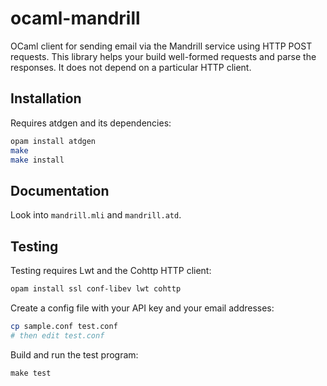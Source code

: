 ocaml-mandrill
==============

OCaml client for sending email via the Mandrill service using HTTP
POST requests. This library helps your build well-formed requests and
parse the responses. It does not depend on a particular HTTP client.

Installation
------------

Requires atdgen and its dependencies:
```bash
opam install atdgen
make
make install
```

Documentation
-------------

Look into `mandrill.mli` and `mandrill.atd`.

Testing
-------

Testing requires Lwt and the Cohttp HTTP client:
```bash
opam install ssl conf-libev lwt cohttp
```

Create a config file with your API key and your email addresses:
```bash
cp sample.conf test.conf
# then edit test.conf
```

Build and run the test program:
```
make test
```
